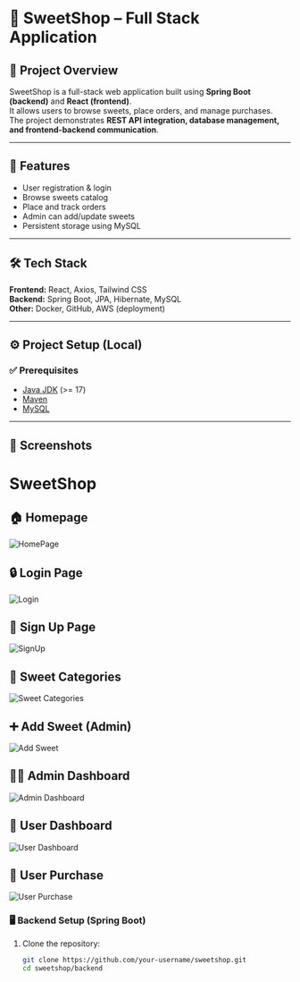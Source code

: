 # 🍬 SweetShop – Full Stack Application

## 📌 Project Overview
SweetShop is a full-stack web application built using **Spring Boot (backend)** and **React (frontend)**.  
It allows users to browse sweets, place orders, and manage purchases.  
The project demonstrates **REST API integration, database management, and frontend-backend communication**.  

---

## 🚀 Features
- User registration & login  
- Browse sweets catalog  
- Place and track orders  
- Admin can add/update sweets  
- Persistent storage using MySQL  

---

## 🛠️ Tech Stack
**Frontend:** React, Axios, Tailwind CSS  
**Backend:** Spring Boot, JPA, Hibernate, MySQL  
**Other:** Docker, GitHub, AWS (deployment)  

---

## ⚙️ Project Setup (Local)

### ✅ Prerequisites
- [Java JDK](https://www.oracle.com/java/technologies/javase-downloads.html) (>= 17)  
- [Maven](https://maven.apache.org/)  
- [MySQL](https://dev.mysql.com/downloads/)  

---
## 📸 Screenshots

# SweetShop

## 🏠 Homepage
![HomePage](sweetshop/images/HomePage.png)

## 🔒 Login Page
![Login](sweetshop/images/Login_page.png)

## 📝 Sign Up Page
![SignUp](sweetshop/images/SignUp.png)

## 🍬 Sweet Categories
![Sweet Categories](sweetshop/images/Sweet_Categories.png)

## ➕ Add Sweet (Admin)
![Add Sweet](sweetshop/images/Add_Sweet.png)

## 🧑‍💼 Admin Dashboard
![Admin Dashboard](sweetshop/images/Admin_DashBoard.png)

## 👤 User Dashboard
![User Dashboard](sweetshop/images/User_Dashboard.png)

## 🛒 User Purchase
![User Purchase](sweetshop/images/User_Purchase.png)


### 🖥️ Backend Setup (Spring Boot)
1. Clone the repository:
   ```bash
   git clone https://github.com/your-username/sweetshop.git
   cd sweetshop/backend
